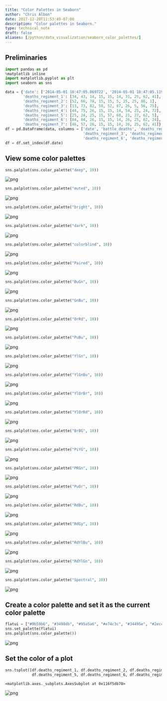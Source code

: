```yaml
---
title: "Color Palettes in Seaborn"
author: "Chris Albon"
date: 2017-12-20T11:53:49-07:00
description: "Color palettes in Seaborn."
type: technical_note
draft: false
aliases: [/python/data_visualization/seaborn_color_palettes/]
---
```

## Preliminaries


```python
import pandas as pd
%matplotlib inline
import matplotlib.pyplot as plt
import seaborn as sns
```


```python
data = {'date': ['2014-05-01 18:47:05.069722', '2014-05-01 18:47:05.119994', '2014-05-02 18:47:05.178768', '2014-05-02 18:47:05.230071', '2014-05-02 18:47:05.230071', '2014-05-02 18:47:05.280592', '2014-05-03 18:47:05.332662', '2014-05-03 18:47:05.385109', '2014-05-04 18:47:05.436523', '2014-05-04 18:47:05.486877'], 
        'deaths_regiment_1': [34, 43, 14, 15, 15, 14, 31, 25, 62, 41],
        'deaths_regiment_2': [52, 66, 78, 15, 15, 5, 25, 25, 86, 1],
        'deaths_regiment_3': [13, 73, 82, 58, 52, 87, 26, 5, 56, 75],
        'deaths_regiment_4': [44, 75, 26, 15, 15, 14, 54, 25, 24, 72],
        'deaths_regiment_5': [25, 24, 25, 15, 57, 68, 21, 27, 62, 5],
        'deaths_regiment_6': [84, 84, 26, 15, 15, 14, 26, 25, 62, 24],
        'deaths_regiment_7': [46, 57, 26, 15, 15, 14, 26, 25, 62, 41]}
df = pd.DataFrame(data, columns = ['date', 'battle_deaths', 'deaths_regiment_1', 'deaths_regiment_2',
                                   'deaths_regiment_3', 'deaths_regiment_4', 'deaths_regiment_5',
                                   'deaths_regiment_6', 'deaths_regiment_7'])
df = df.set_index(df.date)
```

## View some color palettes


```python
sns.palplot(sns.color_palette("deep", 10))
```


![png](seaborn_color_palettes_5_0.png)



```python
sns.palplot(sns.color_palette("muted", 10))
```


![png](seaborn_color_palettes_6_0.png)



```python
sns.palplot(sns.color_palette("bright", 10))
```


![png](seaborn_color_palettes_7_0.png)



```python
sns.palplot(sns.color_palette("dark", 10))
```


![png](seaborn_color_palettes_8_0.png)



```python
sns.palplot(sns.color_palette("colorblind", 10))
```


![png](seaborn_color_palettes_9_0.png)



```python
sns.palplot(sns.color_palette("Paired", 10))
```


![png](seaborn_color_palettes_10_0.png)



```python
sns.palplot(sns.color_palette("BuGn", 10))
```


![png](seaborn_color_palettes_11_0.png)



```python
sns.palplot(sns.color_palette("GnBu", 10))
```


![png](seaborn_color_palettes_12_0.png)



```python
sns.palplot(sns.color_palette("OrRd", 10))
```


![png](seaborn_color_palettes_13_0.png)



```python
sns.palplot(sns.color_palette("PuBu", 10))
```


![png](seaborn_color_palettes_14_0.png)



```python
sns.palplot(sns.color_palette("YlGn", 10))
```


![png](seaborn_color_palettes_15_0.png)



```python
sns.palplot(sns.color_palette("YlGnBu", 10))
```


![png](seaborn_color_palettes_16_0.png)



```python
sns.palplot(sns.color_palette("YlOrBr", 10))
```


![png](seaborn_color_palettes_17_0.png)



```python
sns.palplot(sns.color_palette("YlOrRd", 10))
```


![png](seaborn_color_palettes_18_0.png)



```python
sns.palplot(sns.color_palette("BrBG", 10))
```


![png](seaborn_color_palettes_19_0.png)



```python
sns.palplot(sns.color_palette("PiYG", 10))
```


![png](seaborn_color_palettes_20_0.png)



```python
sns.palplot(sns.color_palette("PRGn", 10))
```


![png](seaborn_color_palettes_21_0.png)



```python
sns.palplot(sns.color_palette("PuOr", 10))
```


![png](seaborn_color_palettes_22_0.png)



```python
sns.palplot(sns.color_palette("RdBu", 10))
```


![png](seaborn_color_palettes_23_0.png)



```python
sns.palplot(sns.color_palette("RdGy", 10))
```


![png](seaborn_color_palettes_24_0.png)



```python
sns.palplot(sns.color_palette("RdYlBu", 10))
```


![png](seaborn_color_palettes_25_0.png)



```python
sns.palplot(sns.color_palette("RdYlGn", 10))
```


![png](seaborn_color_palettes_26_0.png)



```python
sns.palplot(sns.color_palette("Spectral", 10))
```


![png](seaborn_color_palettes_27_0.png)


## Create a color palette and set it as the current color palette


```python
flatui = ["#9b59b6", "#3498db", "#95a5a6", "#e74c3c", "#34495e", "#2ecc71"]
sns.set_palette(flatui)
sns.palplot(sns.color_palette())
```


![png](seaborn_color_palettes_29_0.png)


## Set the color of a plot


```python
sns.tsplot([df.deaths_regiment_1, df.deaths_regiment_2, df.deaths_regiment_3, df.deaths_regiment_4,
            df.deaths_regiment_5, df.deaths_regiment_6, df.deaths_regiment_7], color="#34495e")
```




    <matplotlib.axes._subplots.AxesSubplot at 0x116f5db70>




![png](seaborn_color_palettes_31_1.png)

